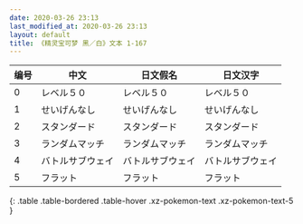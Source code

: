 ```yaml
---
date: 2020-03-26 23:13
last_modified_at: 2020-03-26 23:13
layout: default
title: 《精灵宝可梦 黑／白》文本 1-167
---
```

| 编号 | 中文 | 日文假名 | 日文汉字 |
| ---- | ---- | ---- | --- |
| 0 | レベル５０ | レベル５０ | レベル５０ |
| 1 | せいげんなし | せいげんなし | せいげんなし |
| 2 | スタンダード | スタンダード | スタンダード |
| 3 | ランダムマッチ | ランダムマッチ | ランダムマッチ |
| 4 | バトルサブウェイ | バトルサブウェイ | バトルサブウェイ |
| 5 | フラット | フラット | フラット |
{: .table .table-bordered .table-hover .xz-pokemon-text .xz-pokemon-text-5 }